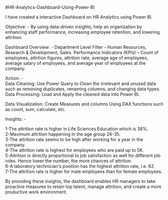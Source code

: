 #HR-Analytics-Dashboard-Using-Power-BI

I have created a interactive Dashboard on HR Analytics using Power BI.  

Objective: - By using data-driven insights, help an organization by enhancing staff performance, increasing employee retention, 
and lowering attrition.  

Dashboard Overview: - Department Level Filter - Human Resources, Research & Development, Sales. 
Performance Indicators (KPIs) – Count of employees, attrition figures, attrition rate, average age of employees,
average salary of employees, and average year of employees at the company.

Action: -  
Data Cleaning: Use Power Query to Clean the irrelevant and unused data such as removing duplicates, renaming columns,
and changing data types. Data Processing: Load and Apply the cleaned data into Power BI. 

Data Visualization: Create Measures and columns Using DAX functions such as count, sum, calculate, etc.


Insights: -

1-The attrition rate is higher in Life Sciences Education which is 38%.  
2-Maximum attrition happening in the age group 26-35.  
3-The attrition rate seems to be high after working for a year in the company.  
4-The attrition rate is highest for employees who are paid up to 5K.  
5-Attrition is directly proportional to job satisfaction as well for different job roles. Hence lower the number, the more chances of attrition.  
6-A laboratory technician's position has the highest attrition rate, i.e. 62.  
7-The attrition rate is higher for male employees than for female employees.  

By providing these insights, the dashboard enables HR managers to take proactive measures to retain top talent, manage attrition, and create a more productive work environment.
